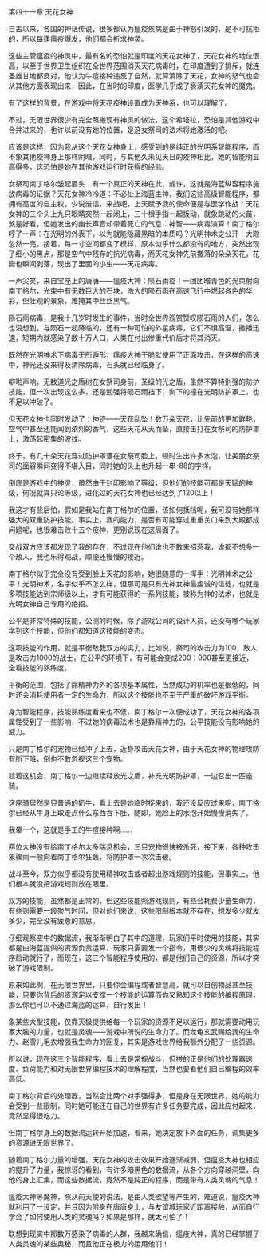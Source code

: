 第四十一章 天花女神


自古以来，各国的神话传说，很多都认为瘟疫疾病是由于神怒引发的，是不可抗拒的，所以每逢瘟疫爆发，他们都会祈求神灵。

这些主管瘟疫的神灵中，最有名的恐怕就是印度的天花女神了，天花女神的地位很高，以至于世界卫生组织在全世界范围消灭天花病毒时，在印度遭到了排斥，就连圣雄甘地都反对，他认为牛痘接种违反了自然，就算清除了天花，女神的怒气也会从其他方面表现出来，因此，在当时的印度，医学几乎成了亵渎天花女神的魔鬼。

有了这样的背景，在游戏中将天花疫神设置成为天神系，也可以理解了。

不过，无限世界很少有完全照搬现有神灵的做法，这个希塔拉，恐怕是其他游戏中合并进来的，也许以前没有她的位置，是这女祭司的法术将她激活的吧。

应该是这样，因为我从这个天花女神身上，感受到的是纯正的光明系智能程序，而不象其他疫神身上那样阴暗，同时，与其他久未见天日的疫神相比，她的智能明显高得多，这恐怕是她在其他游戏运行时获得的经验。

女祭司南丁格尔皱起眉头：有一个真正的天神在此，或许，这就是海蓝纵容程序施放病毒的证据？天花女神冷冷道：不必扯上海蓝主神，我们这些高级智能程序，都拥有高度的自主权，少说废话，来战吧，上天赋予我的使命便是与医学作战！天花女神的三个头上九只眼睛突然一起闭上，三十根手指一起扳动，就象跳动的火苗，煞是好看，但她发出的幽长声音却带着死亡的气息：神智——病毒演算！南丁格尔哼了一声：在光明的外表下，以为就能隐藏黑暗的本质吗？光明神术之公开！大殿忽然一亮，接着，每一寸空间都变了模样，原本似乎什么都没有的地方，突然出现了细小的黑点，那是空气中残存的抗光病毒，而天花女神先前撒落的朵朵天花，花瓣也瞬间剥落，现出了里面的小虫——天花病毒。

一声尖笑，来自宝座上的唐唐——瘟疫大神：陨石雨疫！一团团暗青色的光束射向南丁格尔，光束中有无数巨大的石块，浩大的陨石雨在高速飞行中燃起各色的华彩，但壮观的景象，难掩其中丝丝黑气。

陨石雨病毒，是我十几岁时发生的事件，当时全世界观赏赞叹陨石雨的人们，怎么也没想到，与陨石一起降临的，还有一种可怕的外星病毒，它们不惧高温，撒播迅速，短期内就感染了数十万人口，人类在付出惨重代价后才将其消灭。

既然在光明神术下病毒无所遁形，瘟疫大神干脆就使用了正面攻击，在这样的高速中，神光还没来得及清除病毒，石头就已经临身了。

噼啪声响，无数道光之盾树在女祭司身前，圣级的光之盾，虽然不算特别强的防护技能，但一次出现这么多，还是勉强将陨石雨挡下，剩下的撞在光明防护罩上，也不足以冲破了。

但天花女神也同时发动了：神迹——天花乱坠！数万朵天花，比先前的更加鲜艳，空气中甚至还能闻到浓烈的香气，这些天花从天而坠，直接击打在女祭司的防护罩上，激荡起密集的波纹。

终于，有几十朵天花穿过防护罩落在女祭司脸上，顿时生出许多水泡，让美丽女祭司的面容瞬间变得不堪入目，同时她的头上也升起一串-88的字样。

倒底是游戏中的神灵，虽然由于封印影响了等级，但他们的技能可都是天赋的神级，何况就算只论等级，进化过的天花女神也已经达到了120以上！

我这才有些后怕，假如是我站在南丁格尔的位置，该如何抵挡呢，我可没有她那样强大的双重防护技能。事实上，我的能力，是否有可能穿过重重关口来到大殿都成问题呢，也很难击败十五个疫神，更别说现在这局面了。

交战双方应该都发现了我的存在，不过现在他们谁也不敢来招惹我，谁都不想多一个敌人，我也乐得观战，顺便还慢慢的接近。

南丁格尔似乎完全没有受到脸上天花的影响，她很随意的一挥手：光明神术之公平！光明神术，名字似乎不怎么样，但那可是只有光神女神最虔诚的信徒，也就是多项技能达到宗师级以上，才有可能获得的一系列技能，被称为神的法术，也就是光明女神自己专用的绝招。

公平是非常特殊的技能，公测的时候，除了游戏公司的设计人员，还没有哪个玩家学到这个技能，但他们都知道这技能的变态。

这项技能的作用，就是平衡敌我双方的实力，比如说，祭司的攻击力为100，敌人是攻击力1000的战士，在公平的环境下，有可能会变成200：900甚至更接近，全看技能的熟练度。

平衡的范围，包括了除精神力外的各项基本属性，当然成功的机率也是很低的，同时还会消耗使用者一定的生命力，所以这个技能也不至于严重的破坏游戏平衡。

身为智能程序，技能熟练度看来也不低，南丁格尔一次便成功了，天花女神的各项属性受到了一些影响，不过她的病毒法术也是靠精神力的，公平技能没有影响她的威力。

只是南丁格尔的宠物已经冲了上去，近身攻击天花女神，由于天花女神的物理攻防有所下降，倒也不敢忽视这三个宠物。

趁着这机会，南丁格尔一边继续释放光之盾，补充光明防护罩，一边召出一匹座骑。

这座骑居然是只普通的奶牛，看上去是她临时捉来的，我还没反应过来呢，南丁格尔已经从牛身上取走点什么东西吞下肚，随即，她脸上的水泡开始慢慢消失了。

我晕一个，这就是手工的牛痘接种啊……

两位大神没有给南丁格尔太多喘息机会，三只宠物很快被杀死，接下来，各种攻击象骤雨一般向着南丁格尔狂轰，将防护罩一次次击破。

战斗至今，双方似乎都没有使用精神攻击或者超出游戏规则的技能，但事实上，他们根本就没把游戏规则放在眼里。

双方的技能，虽然都是正常的，但这些技能照游戏规则，有些会耗费少量生命力，有些则需要一段聚气时间，但对他们来说，这些限制根本就不存在，想发多少就发多少，完全没有疲惫的意思。

仔细观察空中的数据流，我渐渐明白了其中的道理，玩家们平时使用的技能，其实都是由海蓝提供的资源负责运算，玩家只需要发一个指令，用很少的灵魂将技能程序启动就行了，而现在，这三个智能程序使用的，都是他们自己的资源，所以才突破了游戏限制。

原来如此啊，在无限世界里，只要你会编程或者智慧高，就可以自创物品甚至技能，只要你背后的资源足以支撑一个技能的运算而你又熟知这个技能的编程原理，那么你也可以不通过海蓝的运算，自行发出！

象某些大型技能，仅靠天极提供给每一个玩家的资源不足以运行，那就需要动用玩家大脑的力量，也就是灵魂——游戏中所说的生命力了。而龙龟玄武赐给我的生命力、赵雪儿毛衣增强我生命力的回复，其实是游戏世界给我额外分配了一些资源。

所以说，现在这三个智能程序，看上去是常规战斗，但拼的正是他们的处理器速度、负荷能力和对无限世界编程技术的理解程度，当然也要看他们自已编程的效率高低。

南丁格尔背后的处理器，当然会比两个对手强得多，但是身在无限世界，她的能力会受到一些限制，同时她可能还在自己的世界有许多任务要完成，因此应付起来，竟然显得很吃力。

但南丁格尔身上的数据流运转开始加速，看来，她决定放下外面的任务，调集更多的资源进无限世界了。

随着南丁格尔力量的增强，天花女神的攻击效果开始逐渐减弱，但瘟疫大神也相应的提升了力量，我惊讶的看到，有许多暗黑色的数据流，从各个方向穿越洞壁，向他的身上汇集，而这些数据流，竟然不是纯正的程序，而是带有人类灵魂的气息！

瘟疫大神等魔神，照从前天使的说法，是由人类欲望等产生的，难道说，瘟疫大神就利用了一设定，并且因为附身在唐唐身上，与友谊城玩家近距离接触，从而自行学会了如何使用人类的灵魂吗？如果是那样，就太可怕了！

联想到现实中那数万感染了病毒的人群，我越来确信，瘟疫大神，真的已经掌握了人类灵魂的某些奥秘，而且他正在极力的运用他们！





